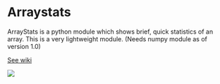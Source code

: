 # Arraystats

ArrayStats is a python module which shows brief, quick statistics of an array. This is a very lightweight module. (Needs numpy module as of version 1.0)

[See wiki](https://github.com/nimbus2009/Arraystats/wiki)

<a href="https://www.hitwebcounter.com" target="_blank">
<img src="https://hitwebcounter.com/counter/counter.php?page=7851457&style=0006&nbdigits=6&type=page&initCount=0" border="0" /></a>
